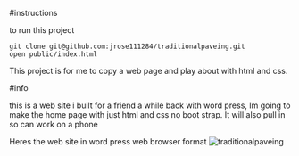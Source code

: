 #instructions

to run this project

```
git clone git@github.com:jrose111284/traditionalpaveing.git
open public/index.html
```
This project is for me to copy a web page and play about with html and css.


#info

this is a web site i built for a friend a while back with word press, Im going to make the home page with just html and css no boot strap. It will also pull in so can work on a phone

Heres the web site in word press web browser format
![traditionalpaveing](public/images/part1.png)
